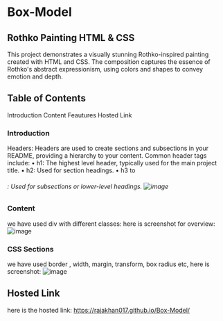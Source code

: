 # Box-Model
## Rothko Painting HTML & CSS
This project demonstrates a visually stunning Rothko-inspired painting created with HTML and CSS.
The composition captures the essence of Rothko's abstract expressionism, using colors and shapes to convey emotion and depth.
## Table of Contents
Introduction
Content
Feautures
Hosted Link
### Introduction
Headers: Headers are used to create sections and subsections in your README, providing a hierarchy to your content. Common header tags include:
• h1: The highest level header, typically used for the main project title.
• h2: Used for section headings.
• h3 to <h6>: Used for subsections or lower-level headings.
![image](https://github.com/rajakhan017/Box-Model/assets/135150598/8a49a0eb-e70a-41e6-a71c-b6efe3e7fbef)
### Content
we have used div with different classes: here is screenshot for overview:
![image](https://github.com/rajakhan017/Box-Model/assets/135150598/7bcc4531-d9c0-42e3-8617-cdd506b045c2)
### CSS Sections
we have used border , width, margin, transform, box radius etc, here is screenshot:
![image](https://github.com/rajakhan017/Box-Model/assets/135150598/64a21f30-023b-4055-b5e6-5d6dfbe0f427)
## Hosted Link
here is the hosted link: https://rajakhan017.github.io/Box-Model/



